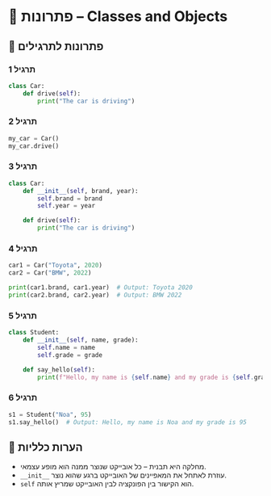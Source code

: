 # 📘 פתרונות – Classes and Objects

## 🧪 פתרונות לתרגילים

### תרגיל 1
```python
class Car:
    def drive(self):
        print("The car is driving")
```

### תרגיל 2
```python
my_car = Car()
my_car.drive()
```

### תרגיל 3
```python
class Car:
    def __init__(self, brand, year):
        self.brand = brand
        self.year = year

    def drive(self):
        print("The car is driving")
```

### תרגיל 4
```python
car1 = Car("Toyota", 2020)
car2 = Car("BMW", 2022)

print(car1.brand, car1.year)  # Output: Toyota 2020
print(car2.brand, car2.year)  # Output: BMW 2022
```

### תרגיל 5
```python
class Student:
    def __init__(self, name, grade):
        self.name = name
        self.grade = grade

    def say_hello(self):
        print(f"Hello, my name is {self.name} and my grade is {self.grade}")
```

### תרגיל 6
```python
s1 = Student("Noa", 95)
s1.say_hello()  # Output: Hello, my name is Noa and my grade is 95
```

## 💬 הערות כלליות

* מחלקה היא תבנית – כל אובייקט שנוצר ממנה הוא מופע עצמאי.
* `__init__` עוזרת לאתחל את המאפיינים של האובייקט ברגע שהוא נוצר.
* `self` הוא הקישור בין הפונקציה לבין האובייקט שמריץ אותה.

